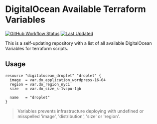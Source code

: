 # DigitalOcean Available Terraform Variables
[![GitHub Workflow Status](https://img.shields.io/github/workflow/status/sergeykuzmich/terraform-digitalocean-variables/daily.yml?branch=master)](https://github.com/sergeykuzmich/terraform-digitalocean-variables/actions?query=workflow%3A%22Daily+Check-in%22)
[![Last Updated](https://img.shields.io/github/last-commit/sergeykuzmich/terraform-digitalocean-variables/master.svg?label=last%20updated)](https://github.com/sergeykuzmich/terraform-digitalocean-variables/commits/master)

This is a self-updating repository with a list of all available DigitalOcean Variables for terraform scripts.
 
## Usage

```
resource "digitalocean_droplet" "droplet" {
  image  = var.do_application_wordpress-16-04
  region = var.do_region_nyc1
  size   = var.do_size_s-1vcpu-1gb

  name   = "droplet"
}
```

> Variables prevents infrastructure deploying with undefined or misspelled 'image', 'distribution', 'size' or 'region'.
